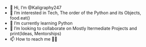 - 👋 Hi, I’m @Kaligraphy247
- 👀 I’m interested in Tech, The order of the Python and its Objects, food.eat()
- 🌱 I’m currently learning Python
- 💞️ I’m looking to collaborate on Mostly Itermediate Projects and print(Ideas, Mentorships)
- 📫 How to reach me 🤔💭

<!---
Kaligraphy247/Kaligraphy247 is a ✨ special ✨ repository because its `README.md` (this file) appears on your GitHub profile.
You can click the Preview link to take a look at your changes.
--->
